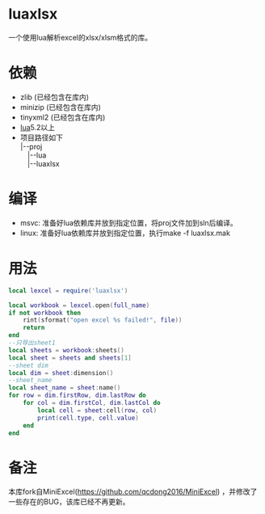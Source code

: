 # luaxlsx
一个使用lua解析excel的xlsx/xlsm格式的库。

# 依赖
- zlib (已经包含在库内)
- minizip (已经包含在库内)
- tinyxml2 (已经包含在库内)
- [lua](https://github.com/xiyoo0812/lua.git)5.2以上
- 项目路径如下<br>
  |--proj <br>
  &emsp;|--lua <br>
  &emsp;|--luaxlsx

# 编译
- msvc: 准备好lua依赖库并放到指定位置，将proj文件加到sln后编译。
- linux: 准备好lua依赖库并放到指定位置，执行make -f luaxlsx.mak

# 用法
```lua
local lexcel = require('luaxlsx')

local workbook = lexcel.open(full_name)
if not workbook then
    rint(sformat("open excel %s failed!", file))
    return
end
--只导出sheet1
local sheets = workbook:sheets()
local sheet = sheets and sheets[1]
--sheet dim
local dim = sheet:dimension()
--sheet_name
local sheet_name = sheet:name()
for row = dim.firstRow, dim.lastRow do
    for col = dim.firstCol, dim.lastCol do
        local cell = sheet:cell(row, col)
        print(cell.type, cell.value)
    end
end
```

# 备注
本库fork自MiniExcel(https://github.com/qcdong2016/MiniExcel) ，并修改了一些存在的BUG，该库已经不再更新。
